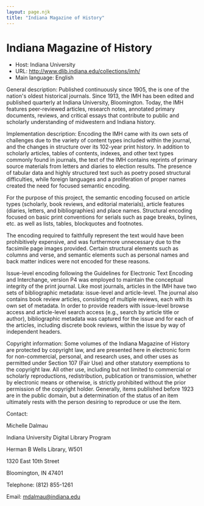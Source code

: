 ```yaml
---
layout: page.njk
title: "Indiana Magazine of History"
---
```

# Indiana Magazine of History




* Host: Indiana University
* URL: <http://www.dlib.indiana.edu/collections/imh/>
* Main language: English



General description: Published continuously since 1905, the
 is one of the nation's
 oldest historical journals. Since 1913, the IMH has
 been edited and published quarterly at Indiana
 University, Bloomington. Today, the IMH features
 peer-reviewed articles, research notes, annotated
 primary documents, reviews, and critical essays that
 contribute to public and scholarly understanding of
 midwestern and Indiana history.



Implementation description:
 Encoding the IMH came with its own sets
 of challenges due to the variety of content types
 included within the journal, and the changes in
 structure over its 102-year print history. In addition
 to scholarly articles, tables of contents, indexes, and
 other text types commonly found in journals, the text
 of the IMH contains reprints of primary source
 materials from letters and diaries to election results.
 The presence of tabular data and highly structured text
 such as poetry posed structural difficulties, while
 foreign languages and a proliferation of proper names
 created the need for focused semantic encoding.
 

 For the purpose of this project, the semantic encoding
 focused on article types (scholarly, book reviews, and
 editorial materials), article features (diaries,
 letters, and bibliographies) and place names.
 Structural encoding focused on basic print conventions
 for serials such as page breaks, bylines, etc. as well
 as lists, tables, blockquotes and footnotes.
 

 The encoding required to faithfully represent the text
 would have been prohibitively expensive, and was
 furthermore unnecessary due to the facsimile page
 images provided. Certain structural elements such as
 columns and verse, and semantic elements such as
 personal names and back matter indices were not encoded
 for these reasons.
 

 Issue-level encoding following the Guidelines for
 Electronic Text Encoding and Interchange, version P4
 was employed to maintain the conceptual integrity of
 the print journal. Like most journals, articles in the
 IMH have two sets of bibliographic metadata:
 issue-level and article-level. The journal also
 contains book review articles, consisting of multiple
 reviews, each with its own set of metadata. In order to
 provide readers with issue-level browse access and
 article-level search access (e.g., search by article
 title or author), bibliographic metadata was captured
 for the issue and for each of the articles, including
 discrete book reviews, within the issue by way of
 independent headers.



Copyright information: Some volumes of the Indiana Magazine of
 History are protected by copyright law, and are
 presented here in electronic form for non-commercial,
 personal, and research uses, and other uses as
 permitted under Section 107 (Fair Use) and other
 statutory exemptions to the copyright law. All other
 use, including but not limited to commercial or
 scholarly reproductions, redistribution, publication or
 transmission, whether by electronic means or otherwise,
 is strictly prohibited without the prior permission of
 the copyright holder. Generally, items published before
 1923 are in the public domain, but a determination of
 the status of an item ultimately rests with the person
 desiring to reproduce or use the item.



Contact:
 



Michelle Dalmau


Indiana University Digital Library
 Program
 
 Herman B Wells Library, W501
 
 1320 East 10th Street
 
 Bloomington, IN 47401



Telephone: (812) 855-1261



Email: [mdalmau@indiana.edu](mailto:mdalmau@indiana.edu)





